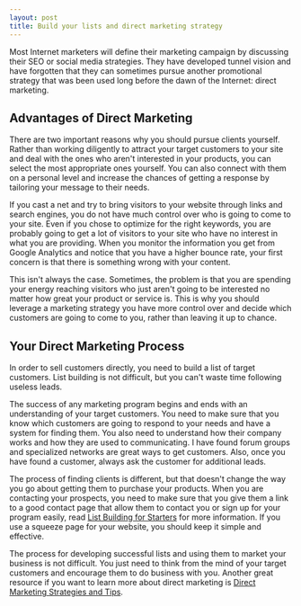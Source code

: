 ```yaml
---
layout: post
title: Build your lists and direct marketing strategy
---
```


Most Internet marketers will define their marketing campaign by discussing their SEO or social media strategies. They have developed tunnel vision and have forgotten that they can sometimes pursue another promotional strategy that was been used long before the dawn of the Internet: direct marketing.

## Advantages of Direct Marketing

There are two important reasons why you should pursue clients yourself. Rather than working diligently to attract your target customers to your site and deal with the ones who aren't interested in your products, you can select the most appropriate ones yourself. You can also connect with them on a personal level and increase the chances of getting a response by tailoring your message to their needs.

If you cast a net and try to bring visitors to your website through links and search engines, you do not have much control over who is going to come to your site. Even if you chose to optimize for the right keywords, you are probably going to get a lot of visitors to your site who have no interest in what you are providing. When you monitor the information you get from Google Analytics and notice that you have a higher bounce rate, your first concern is that there is something wrong with your content.

This isn't always the case. Sometimes, the problem is that you are spending your energy reaching visitors who just aren't going to be interested no matter how great your product or service is. This is why you should leverage a marketing strategy you have more control over and decide which customers are going to come to you, rather than leaving it up to chance.

## Your Direct Marketing Process

In order to sell customers directly, you need to build a list of target customers.  List building is not difficult, but you can't waste time following useless leads.

The success of any marketing program begins and ends with an understanding of your target customers. You need to make sure that you know which customers are going to respond to your needs and have a system for finding them. You also need to understand how their company works and how they are used to communicating. I have found forum groups and specialized networks are great ways to get customers. Also, once you have found a customer, always ask the customer for additional leads.

The process of finding clients is different, but that doesn't change the way you go about getting them to purchase your products. When you are contacting your prospects, you need to make sure that you give them a link to a good contact page that allow them to contact you or sign up for your program easily, read <a href="http://ezinearticles.com/?List-Building-for-Starters&amp;id=5444596">List Building for Starters</a> for more information. If you use a squeeze page for your website, you should keep it simple and effective.

The process for developing successful lists and using them to market your business is not difficult. You just need to think from the mind of your target customers and encourage them to do business with you. Another great resource if you want to learn more about direct marketing is <a href="http://www.morebusiness.com/running_your_business/marketing/ah_dirmark.brc">Direct Marketing Strategies and Tips</a>.
